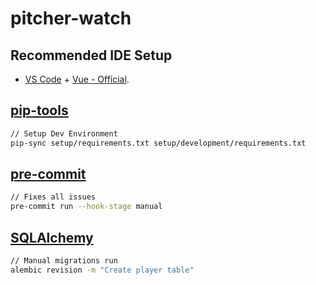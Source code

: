 # pitcher-watch

## Recommended IDE Setup

- [VS Code](https://code.visualstudio.com/) + [Vue - Official](https://marketplace.visualstudio.com/items?itemName=Vue.volar).

## [pip-tools](https://pypi.org/project/pip-tools/)

``` bash
// Setup Dev Environment
pip-sync setup/requirements.txt setup/development/requirements.txt
```

## [pre-commit](https://pre-commit.com/)

``` bash
// Fixes all issues
pre-commit run --hook-stage manual
```

## [SQLAlchemy](https://www.sqlalchemy.org/)

``` bash
// Manual migrations run
alembic revision -m "Create player table"
```
